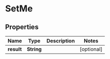 

# SetMe


## Properties

| Name | Type | Description | Notes |
|------------ | ------------- | ------------- | -------------|
|**result** | **String** |  |  [optional] |



